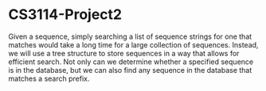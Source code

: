 # CS3114-Project2
Given a sequence, simply searching a list of sequence strings for one that matches would take a long time for a large collection of sequences. Instead, we will use a tree structure to store sequences in a way that allows for efficient search. Not only can we determine whether a specified sequence is in the database, but we can also find any sequence in the database that matches a search prefix.
